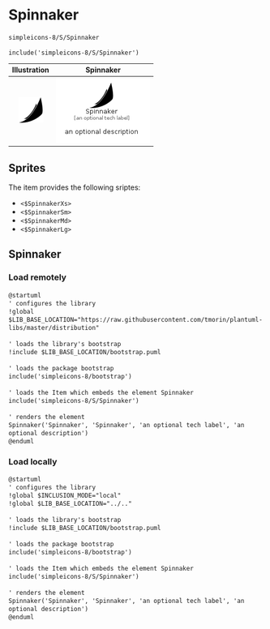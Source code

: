 # Spinnaker


```text
simpleicons-8/S/Spinnaker
```

```text
include('simpleicons-8/S/Spinnaker')
```



| Illustration | Spinnaker |
| :---: | :---: |
| ![illustration for Illustration](../../simpleicons-8/S/Spinnaker.png) | ![illustration for Spinnaker](../../simpleicons-8/S/Spinnaker.Local.png) |



## Sprites
The item provides the following sriptes:

- `<$SpinnakerXs>`
- `<$SpinnakerSm>`
- `<$SpinnakerMd>`
- `<$SpinnakerLg>`





## Spinnaker

### Load remotely
```plantuml
@startuml
' configures the library
!global $LIB_BASE_LOCATION="https://raw.githubusercontent.com/tmorin/plantuml-libs/master/distribution"

' loads the library's bootstrap
!include $LIB_BASE_LOCATION/bootstrap.puml

' loads the package bootstrap
include('simpleicons-8/bootstrap')

' loads the Item which embeds the element Spinnaker
include('simpleicons-8/S/Spinnaker')

' renders the element
Spinnaker('Spinnaker', 'Spinnaker', 'an optional tech label', 'an optional description')
@enduml
```

### Load locally
```plantuml
@startuml
' configures the library
!global $INCLUSION_MODE="local"
!global $LIB_BASE_LOCATION="../.."

' loads the library's bootstrap
!include $LIB_BASE_LOCATION/bootstrap.puml

' loads the package bootstrap
include('simpleicons-8/bootstrap')

' loads the Item which embeds the element Spinnaker
include('simpleicons-8/S/Spinnaker')

' renders the element
Spinnaker('Spinnaker', 'Spinnaker', 'an optional tech label', 'an optional description')
@enduml
```

